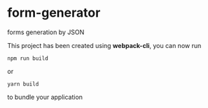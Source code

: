 # form-generator
forms generation by JSON

This project has been created using **webpack-cli**, you can now run

```
npm run build
```

or

```
yarn build
```

to bundle your application
